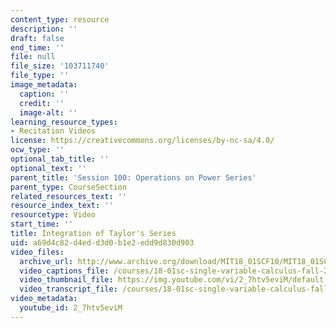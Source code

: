 ```yaml
---
content_type: resource
description: ''
draft: false
end_time: ''
file: null
file_size: '103711740'
file_type: ''
image_metadata:
  caption: ''
  credit: ''
  image-alt: ''
learning_resource_types:
- Recitation Videos
license: https://creativecommons.org/licenses/by-nc-sa/4.0/
ocw_type: ''
optional_tab_title: ''
optional_text: ''
parent_title: 'Session 100: Operations on Power Series'
parent_type: CourseSection
related_resources_text: ''
resource_index_text: ''
resourcetype: Video
start_time: ''
title: Integration of Taylor's Series
uid: a69d4c82-d4ed-d3d0-b1e2-edd9d830d903
video_files:
  archive_url: http://www.archive.org/download/MIT18_01SCF10/MIT18_01SCF10Rec_82_300k.mp4
  video_captions_file: /courses/18-01sc-single-variable-calculus-fall-2010/16ed865921515472a9c6192242d918e7_2_7htv5eviM.vtt
  video_thumbnail_file: https://img.youtube.com/vi/2_7htv5eviM/default.jpg
  video_transcript_file: /courses/18-01sc-single-variable-calculus-fall-2010/54a2eb3b68a44137647e8568911ad3d3_2_7htv5eviM.pdf
video_metadata:
  youtube_id: 2_7htv5eviM
---
```

